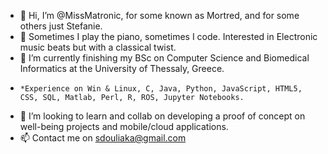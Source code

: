 - 👋 Hi, I’m @MissMatronic, for some known as Mortred, and for some others just Stefanie.
- 👀 Sometimes I play the piano, sometimes I code. Interested in Electronic music beats but with a classical twist. 
- 🌱 I’m currently finishing my BSc on Computer Science and Biomedical Informatics at the University of Thessaly, Greece.
-     *Experience on Win & Linux, C, Java, Python, JavaScript, HTML5, CSS, SQL, Matlab, Perl, R, ROS, Jupyter Notebooks. 
- 💞️ I’m looking to learn and collab on developing a proof of concept on well-being projects and mobile/cloud applications. 
- 📫 Contact me on sdouliaka@gmail.com

<!---
MissMatronic/MissMatronic is a ✨ special ✨ repository because its `README.md` (this file) appears on your GitHub profile.
You can click the Preview link to take a look at your changes.
--->
